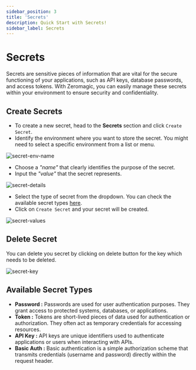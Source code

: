 ```yaml
---
sidebar_position: 3
title: 'Secrets'
description: Quick Start with Secrets! 
sidebar_label: Secrets 
---
```


# Secrets

Secrets are sensitive pieces of information that are vital for the secure functioning of your applications, such as API keys, database passwords, and access tokens. With Zeromagic, you can easily manage these secrets within your environment to ensure security and confidentiality.


## Create Secrets

- To create a new secret, head to the **Secrets** section and click `Create Secret`. 
- Identify the environment where you want to store the secret. You might need to select a specific environment from a list or menu.

![secret-env-name](@site/static/img/secret-env-name.png)

- Choose a _"name"_ that clearly identifies the purpose of the secret.
- Input the _"value"_ that the secret represents.

![secret-details](@site/static/img/secret-details.png)

- Select the type of secret from the dropdown. You can check the available secret types [here](secrets#available-secret-types).
- Click on `Create Secret` and your secret will be created.

![secret-values](@site/static/img/secret-values.png)

## Delete Secret
You can delete you secret by clicking on delete button for the key which needs to be deleted.

![secret-key](@site/static/img/secret-key.png)

## Available Secret Types

- **Password :** Passwords are used for user authentication purposes. They grant access to protected systems, databases, or applications.
- **Token :** Tokens are short-lived pieces of data used for authentication or authorization. They often act as temporary credentials for accessing resources.
- **API Key :** API keys are unique identifiers used to authenticate applications or users when interacting with APIs.
- **Basic Auth :** Basic authentication is a simple authorization scheme that transmits credentials (username and password) directly within the request header.